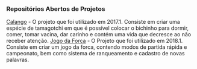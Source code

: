 ### Repositórios Abertos de Projetos
[Calango](https://github.com/JuanBarros2/Calango) - O projeto que foi utilizado em 2017.1.
Consiste em criar uma espécie de tamagotchi em que é possível colocar o bichinho para dormir, 
comer, tomar vacina, dar carinho e contém uma vida que decresce ao não receber atenção.
[Jogo da Forca](https://github.com/JRobsonJr/ProjetoPLP) - O Projeto que foi utilizado em 2018.1. Consiste em criar um jogo da forca, contendo modos de partida rápida e campeonato, bem como sistema de ranqueamento e cadastro de novas palavras.
